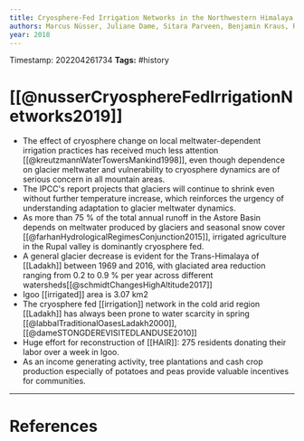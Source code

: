 ```yaml
---
title: Cryosphere-Fed Irrigation Networks in the Northwestern Himalaya: Precarious Livelihoods and Adaptation Strategies Under the Impact of Climate Change
authors: Marcus Nüsser, Juliane Dame, Sitara Parveen, Benjamin Kraus, Ravi Baghel, Susanne Schmidt
year: 2018
---
```



Timestamp: 202204261734
**Tags:** #history

# [[@nusserCryosphereFedIrrigationNetworks2019]]
- The effect of cryosphere change on local meltwater-dependent irrigation practices has received much less attention [[@kreutzmannWaterTowersMankind1998]], even though dependence on glacier meltwater and vulnerability to cryosphere dynamics are of serious concern in all mountain areas.
- The IPCC's report projects that glaciers will continue to shrink even without further temperature increase, which reinforces the urgency of understanding adaptation to glacier meltwater dynamics.
-  As more than 75 % of the total annual runoff in the Astore Basin depends on meltwater produced by glaciers and seasonal snow cover [[@farhanHydrologicalRegimesConjunction2015]], irrigated agriculture in the Rupal valley is dominantly cryosphere fed.
-  A general glacier decrease is evident for the Trans-Himalaya of [[Ladakh]] between 1969 and 2016, with glaciated area reduction ranging from 0.2 to 0.9 % per year across different watersheds[[@schmidtChangesHighAltitude2017]] 
-  Igoo [[irrigated]] area is 3.07 km2
-  The cryosphere fed [[irrigation]] network in the cold arid region [[Ladakh]] has always been prone to water scarcity in spring [[@labbalTraditionalOasesLadakh2000]],[[@dameSTONGDEREVISITEDLANDUSE2010]] 
-  Huge effort for reconstruction of [[HAIR]]: 275 residents donating their labor over a week in Igoo.
-  As an income generating activity, tree plantations and cash crop production especially of potatoes and peas provide valuable incentives for communities.



---
# References

